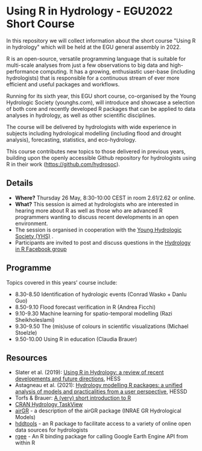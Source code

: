 # Using R in Hydrology - EGU2022 Short Course

In this repository we will collect information about the short course "Using R in hydrology" which will be held at the EGU general assembly in 2022.

R is an open-source, versatile programming language that is suitable for multi-scale analyses from just a few observations to big data and high-performance computing. It has a growing, enthusiastic user-base (including hydrologists) that is responsible for a continuous stream of ever more efficient and useful packages and workflows.

Running for its sixth year, this EGU short course, co-organised by the Young Hydrologic Society (younghs.com), will introduce and showcase a selection of both core and recently developed R packages that can be applied to data analyses in hydrology, as well as other scientific disciplines.

The course will be delivered by hydrologists with wide experience in subjects including hydrological modelling (including flood and drought analysis), forecasting, statistics, and eco-hydrology.

This course contributes new topics to those delivered in previous years, building upon the openly accessible Github repository for hydrologists using R in their work (https://github.com/hydrosoc).


## Details 

- **Where?** Thursday 26 May, 8:30-10:00 CEST in room 2.61/2.62 or online.
- **What?** This session is aimed at hydrologists who are interested in hearing more about R as well as those who are advanced R programmers wanting to discuss recent developments in an open environment. 
- The session is organised in cooperation with the [Young Hydrologic Society (YHS)](https://younghs.com/ "Young Hydrologic Society website") .
- Participants are invited to post and discuss questions in the [Hydrology in R Facebook group](https://www.facebook.com/groups/1130214777123909/ "link to Hydro-R Facebook group")


## Programme

Topics covered in this years’ course include:
-	8.30-8.50 Identification of hydrologic events (Conrad Wasko + Danlu Guo)
-	8.50-9.10 Flood forecast verification in R (Andrea Ficchi)
-	9.10-9.30 Machine learning for spatio-temporal modelling (Razi Sheikholeslami)
-	9.30-9.50 The (mis)use of colours in scientific visualizations (Michael Stoelzle)
-	9.50-10.00 Using R in education (Claudia Brauer)


## Resources

- Slater et al. (2019): [Using R in Hydrology: a review of recent developments and future directions](https://hess.copernicus.org/articles/23/2939/2019/), HESS
- Astagneau et al. (2021): [Hydrology modelling R packages: a unified analysis of models and practicalities from a user perspective](https://hess.copernicus.org/preprints/hess-2020-498/), HESSD
- Torfs & Brauer: [A (very) short introduction to R](https://github.com/ClaudiaBrauer/A-very-short-introduction-to-R)
- [CRAN Hydrology TaskView](https://cran.r-project.org/web/views/Hydrology.html "Hydrology TaskView on CRAN")
- <a href="https://odelaigue.github.io/airGR/" rel="nofollow">airGR</a> - a description of the airGR package (INRAE GR Hydrological Models)
- <a href="https://ropensci.github.io/hddtools/" rel="nofollow">hddtools</a> - an R package to facilitate access to a variety of online open data sources for hydrologists
- <a href="https://r-spatial.github.io/rgee/index.html" rel="nofollow">rgee</a> - An R binding package for calling Google Earth Engine API from within R

